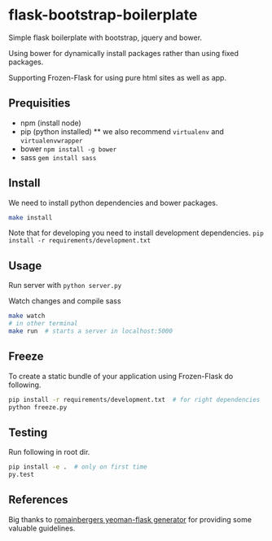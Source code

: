 # flask-bootstrap-boilerplate
Simple flask boilerplate with bootstrap, jquery and bower.

Using bower for dynamically install packages rather than using fixed packages.

Supporting Frozen-Flask for using pure html sites as well as app.

## Prequisities
* npm (install node)
* pip (python installed)
** we also recommend `virtualenv` and `virtualenvwrapper`
* bower `npm install -g bower`
* sass `gem install sass`

## Install
We need to install python dependencies and bower packages.
```bash
make install
```

Note that for developing you need to install development dependencies.
`pip install -r requirements/development.txt`

## Usage
Run server with `python server.py`

Watch changes and compile sass
```bash
make watch
# in other terminal
make run  # starts a server in localhost:5000
```


## Freeze
To create a static bundle of your application using Frozen-Flask do following.
```bash
pip install -r requirements/development.txt  # for right dependencies
python freeze.py
```

## Testing
Run following in root dir.
```bash
pip install -e .  # only on first time
py.test
```

## References
Big thanks to [romainbergers yeoman-flask generator](https://github.com/romainberger/yeoman-flask) for providing some valuable guidelines.